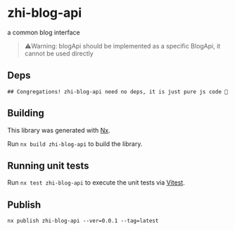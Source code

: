 # zhi-blog-api

a common blog interface

> ⚠️Warning: blogApi should be implemented as a specific BlogApi, it cannot be used directly

## Deps

```
## Congregations! zhi-blog-api need no deps, it is just pure js code 🎉
```

## Building

This library was generated with [Nx](https://nx.dev).

Run `nx build zhi-blog-api` to build the library.

## Running unit tests

Run `nx test zhi-blog-api` to execute the unit tests via [Vitest](https://vitest.dev).

## Publish

```
nx publish zhi-blog-api --ver=0.0.1 --tag=latest
```
